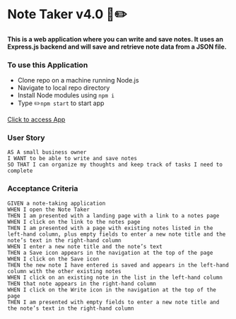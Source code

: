 # Note Taker v4.0 :notebook::pencil2:

#### This is a web application where you can write and save notes. It uses an Express.js backend and will save and retrieve note data from a JSON file.

### To use this Application

- Clone repo on a machine running Node.js
- Navigate to local repo directory
- Install Node modules using `npm i`
- Type :pencil2:`npm start` to start app

[Click to access App](https://boiling-savannah-16450.herokuapp.com/)

### User Story

```
AS A small business owner
I WANT to be able to write and save notes
SO THAT I can organize my thoughts and keep track of tasks I need to complete
```

### Acceptance Criteria

```
GIVEN a note-taking application
WHEN I open the Note Taker
THEN I am presented with a landing page with a link to a notes page
WHEN I click on the link to the notes page
THEN I am presented with a page with existing notes listed in the left-hand column, plus empty fields to enter a new note title and the note’s text in the right-hand column
WHEN I enter a new note title and the note’s text
THEN a Save icon appears in the navigation at the top of the page
WHEN I click on the Save icon
THEN the new note I have entered is saved and appears in the left-hand column with the other existing notes
WHEN I click on an existing note in the list in the left-hand column
THEN that note appears in the right-hand column
WHEN I click on the Write icon in the navigation at the top of the page
THEN I am presented with empty fields to enter a new note title and the note’s text in the right-hand column
```